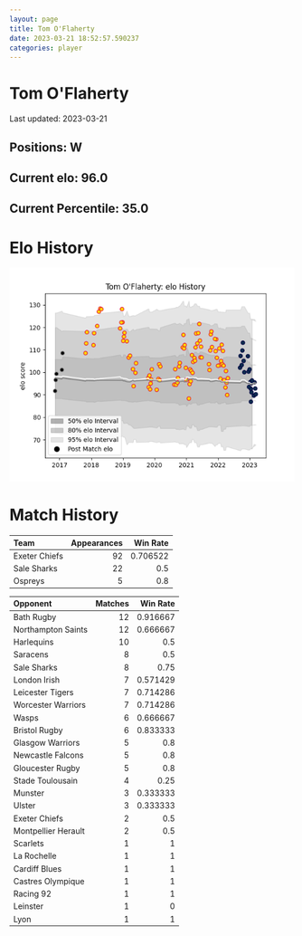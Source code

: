 ```yaml
---  
layout: page  
title: Tom O'Flaherty  
date: 2023-03-21 18:52:57.590237  
categories: player  
---
```

# Tom O'Flaherty


Last updated: 2023-03-21
## Positions: W

## Current elo: 96.0

## Current Percentile: 35.0

# Elo History


![elo history](history_TomO'Flaherty.png)
# Match History


| Team          |   Appearances |   Win Rate |
|:--------------|--------------:|-----------:|
| Exeter Chiefs |            92 |   0.706522 |
| Sale Sharks   |            22 |   0.5      |
| Ospreys       |             5 |   0.8      |

| Opponent            |   Matches |   Win Rate |
|:--------------------|----------:|-----------:|
| Bath Rugby          |        12 |   0.916667 |
| Northampton Saints  |        12 |   0.666667 |
| Harlequins          |        10 |   0.5      |
| Saracens            |         8 |   0.5      |
| Sale Sharks         |         8 |   0.75     |
| London Irish        |         7 |   0.571429 |
| Leicester Tigers    |         7 |   0.714286 |
| Worcester Warriors  |         7 |   0.714286 |
| Wasps               |         6 |   0.666667 |
| Bristol Rugby       |         6 |   0.833333 |
| Glasgow Warriors    |         5 |   0.8      |
| Newcastle Falcons   |         5 |   0.8      |
| Gloucester Rugby    |         5 |   0.8      |
| Stade Toulousain    |         4 |   0.25     |
| Munster             |         3 |   0.333333 |
| Ulster              |         3 |   0.333333 |
| Exeter Chiefs       |         2 |   0.5      |
| Montpellier Herault |         2 |   0.5      |
| Scarlets            |         1 |   1        |
| La Rochelle         |         1 |   1        |
| Cardiff Blues       |         1 |   1        |
| Castres Olympique   |         1 |   1        |
| Racing 92           |         1 |   1        |
| Leinster            |         1 |   0        |
| Lyon                |         1 |   1        |